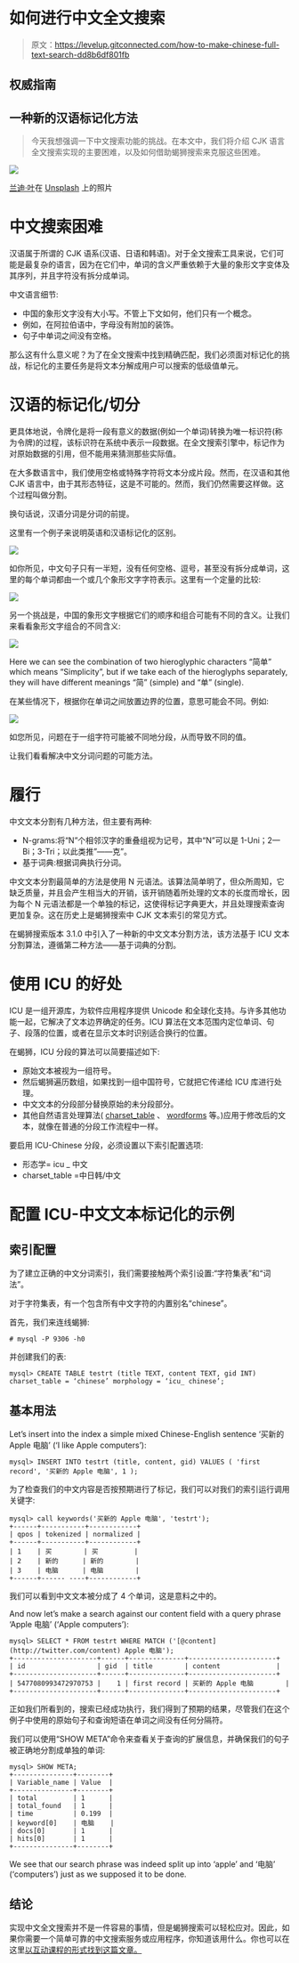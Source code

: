 # 如何进行中文全文搜索

> 原文：<https://levelup.gitconnected.com/how-to-make-chinese-full-text-search-dd8b6df801fb>

## 权威指南

## 一种新的汉语标记化方法

> 今天我想强调一下中文搜索功能的挑战。在本文中，我们将介绍 CJK 语言全文搜索实现的主要困难，以及如何借助蝎狮搜索来克服这些困难。

![](img/2511dd1e9de1bff47ac3af1af22eb940.png)

[兰迪·叶](https://unsplash.com/@randymandyyyyy?utm_source=medium&utm_medium=referral)在 [Unsplash](https://unsplash.com?utm_source=medium&utm_medium=referral) 上的照片

# 中文搜索困难

汉语属于所谓的 CJK 语系(汉语、日语和韩语)。对于全文搜索工具来说，它们可能是最复杂的语言，因为在它们中，单词的含义严重依赖于大量的象形文字变体及其序列，并且字符没有拆分成单词。

中文语言细节:

*   中国的象形文字没有大小写。不管上下文如何，他们只有一个概念。
*   例如，在阿拉伯语中，字母没有附加的装饰。
*   句子中单词之间没有空格。

那么这有什么意义呢？为了在全文搜索中找到精确匹配，我们必须面对标记化的挑战，标记化的主要任务是将文本分解成用户可以搜索的低级值单元。

# 汉语的标记化/切分

更具体地说，令牌化是将一段有意义的数据(例如一个单词)转换为唯一标识符(称为令牌)的过程，该标识符在系统中表示一段数据。在全文搜索引擎中，标记作为对原始数据的引用，但不能用来猜测那些实际值。

在大多数语言中，我们使用空格或特殊字符将文本分成片段。然而，在汉语和其他 CJK 语言中，由于其形态特征，这是不可能的。然而，我们仍然需要这样做。这个过程叫做分割。

换句话说，汉语分词是分词的前提。

这里有一个例子来说明英语和汉语标记化的区别。

![](img/e94e780490f11e683709433ceaed4326.png)

如你所见，中文句子只有一半短，没有任何空格、逗号，甚至没有拆分成单词，这里的每个单词都由一个或几个象形文字字符表示。这里有一个定量的比较:

![](img/42b041da228f33938621235d27474a34.png)

另一个挑战是，中国的象形文字根据它们的顺序和组合可能有不同的含义。让我们来看看象形文字组合的不同含义:

![](img/7125345f2ee522051c687b01782c8f6f.png)

Here we can see the combination of two hieroglyphic characters “简单” which means “Simplicity”, but if we take each of the hieroglyphs separately, they will have different meanings “简” (simple) and “单” (single).

在某些情况下，根据你在单词之间放置边界的位置，意思可能会不同。例如:

![](img/4c5555d49b7c99b794c4055e9471ad96.png)

如您所见，问题在于一组字符可能被不同地分段，从而导致不同的值。

让我们看看解决中文分词问题的可能方法。

# 履行

中文文本分割有几种方法，但主要有两种:

*   N-grams:将“N”个相邻汉字的重叠组视为记号，其中“N”可以是 1-Uni；2—Bi；3-Tri；以此类推”——克”。
*   基于词典:根据词典执行分词。

中文文本分割最简单的方法是使用 N 元语法。该算法简单明了，但众所周知，它缺乏质量，并且会产生相当大的开销，该开销随着所处理的文本的长度而增长，因为每个 N 元语法都是一个单独的标记，这使得标记字典更大，并且处理搜索查询更加复杂。这在历史上是蝎狮搜索中 CJK 文本索引的常见方式。

在蝎狮搜索版本 3.1.0 中引入了一种新的中文文本分割方法，该方法基于 ICU 文本分割算法，遵循第二种方法——基于词典的分割。

# 使用 ICU 的好处

ICU 是一组开源库，为软件应用程序提供 Unicode 和全球化支持。与许多其他功能一起，它解决了文本边界确定的任务。ICU 算法在文本范围内定位单词、句子、段落的位置，或者在显示文本时识别适合换行的位置。

在蝎狮，ICU 分段的算法可以简要描述如下:

*   原始文本被视为一组符号。
*   然后蝎狮遍历数组，如果找到一组中国符号，它就把它传递给 ICU 库进行处理。
*   中文文本的分段部分替换原始的未分段部分。
*   其他自然语言处理算法( [charset_table](https://manual.manticoresearch.com/Creating_an_index/NLP_and_tokenization/Low-level_tokenization#charset_table) 、 [wordforms](https://manual.manticoresearch.com/Creating_an_index/NLP_and_tokenization/Wordforms#wordforms) 等。)应用于修改后的文本，就像在普通的分段工作流程中一样。

要启用 ICU-Chinese 分段，必须设置以下索引配置选项:

*   形态学= icu _ 中文
*   charset_table =中日韩/中文

# 配置 ICU-中文文本标记化的示例

## 索引配置

为了建立正确的中文分词索引，我们需要接触两个索引设置:“字符集表”和“词法”。

对于字符集表，有一个包含所有中文字符的内置别名“chinese”。

首先，我们来连线蝎狮:

```
# mysql -P 9306 -h0
```

并创建我们的表:

```
mysql> CREATE TABLE testrt (title TEXT, content TEXT, gid INT) charset_table = ‘chinese’ morphology = ‘icu_ chinese’;
```

## 基本用法

Let’s insert into the index a simple mixed Chinese-English sentence ‘买新的 Apple 电脑’ (‘I like Apple computers’):

```
mysql> INSERT INTO testrt (title, content, gid) VALUES ( 'first record', '买新的 Apple 电脑', 1 );
```

为了检查我们的中文内容是否按预期进行了标记，我们可以对我们的索引运行调用关键字:

```
mysql> call keywords('买新的 Apple 电脑', 'testrt');
+------+-----------+------------+
| qpos | tokenized | normalized |
+------+-----------+------------+
| 1    | 买        | 买         |
| 2    | 新的      | 新的        |
| 3    | 电脑      | 电脑        |
+------+------ ----+------------+
```

我们可以看到中文文本被分成了 4 个单词，这是意料之中的。

And now let’s make a search against our content field with a query phrase ‘Apple 电脑’ (‘Apple computers’):

```
mysql> SELECT * FROM testrt WHERE MATCH ('[@content](http://twitter.com/content) Apple 电脑');
+---------------------+------+--------------+----------------------+
| id                  | gid  | title        | content              |
+---------------------+------+--------------+----------------------+
| 5477080993472970753 |    1 | first record | 买新的 Apple 电脑        |
+---------------------+------+--------------+----------------------+
```

正如我们所看到的，搜索已经成功执行，我们得到了预期的结果，尽管我们在这个例子中使用的原始句子和查询短语在单词之间没有任何分隔符。

我们可以使用“SHOW META”命令来查看关于查询的扩展信息，并确保我们的句子被正确地分割成单独的单词:

```
mysql> SHOW META;
+---------------+--------+
| Variable_name | Value  |
+---------------+--------+
| total         | 1      |
| total_found   | 1      |
| time          | 0.199  |
| keyword[0]    | 电脑    |
| docs[0]       | 1      |
| hits[0]       | 1      |
+---------------+--------+
```

We see that our search phrase was indeed split up into ‘apple’ and ‘电脑’ (‘computers’) just as we supposed it to be done.

## **结论**

实现中文全文搜索并不是一件容易的事情，但是蝎狮搜索可以轻松应对。因此，如果你需要一个简单可靠的中文搜索服务或应用程序，你知道该用什么。你也可以在这里[以互动课程的形式找到这篇文章。](https://play.manticoresearch.com/icu-chinese/)
